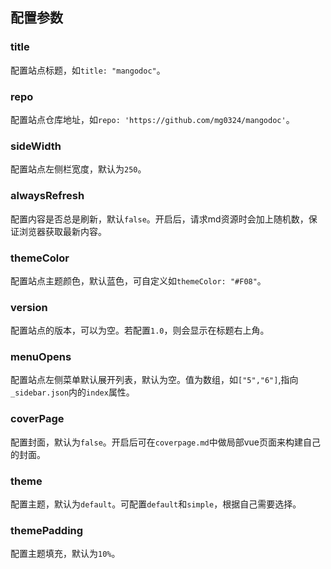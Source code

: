 ## 配置参数
### title
配置站点标题，如`title: "mangodoc"`。
### repo
配置站点仓库地址，如`repo: 'https://github.com/mg0324/mangodoc'`。
### sideWidth
配置站点左侧栏宽度，默认为`250`。
### alwaysRefresh
配置内容是否总是刷新，默认`false`。开启后，请求md资源时会加上随机数，保证浏览器获取最新内容。
### themeColor
配置站点主题颜色，默认蓝色，可自定义如`themeColor: "#F08"`。
### version
配置站点的版本，可以为空。若配置`1.0`，则会显示在标题右上角。
### menuOpens
配置站点左侧菜单默认展开列表，默认为空。值为数组，如`["5","6"]`,指向`_sidebar.json`内的`index`属性。
### coverPage
配置封面，默认为`false`。开启后可在`coverpage.md`中做局部vue页面来构建自己的封面。
### theme
配置主题，默认为`default`。可配置`default`和`simple`，根据自己需要选择。
### themePadding
配置主题填充，默认为`10%`。